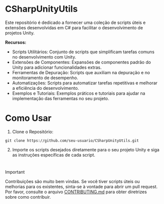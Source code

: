 # CSharpUnityUtils
Este repositório é dedicado a fornecer uma coleção de scripts úteis e extensões desenvolvidas em C# para facilitar o desenvolvimento de projetos Unity.

**Recursos:**
* Scripts Utilitários: Conjunto de scripts que simplificam tarefas comuns no desenvolvimento com Unity.
* Extensões de Componentes: Expansões de componentes padrão do Unity para adicionar funcionalidades extras.
* Ferramentas de Depuração: Scripts que auxiliam na depuração e no monitoramento de desempenho.
* Automatizações: Scripts para automatizar tarefas repetitivas e melhorar a eficiência do desenvolvimento.
* Exemplos e Tutoriais: Exemplos práticos e tutoriais para ajudar na implementação das ferramentas no seu projeto.

# Como Usar
1. Clone o Repositório:
```
git clone https://github.com/seu-usuario/CSharpUnityUtils.git 
```
2. Importe os scripts desejados diretamente para o seu projeto Unity e siga as instruções específicas de cada script.
#
> [!IMPORTANT]
> Contribuições são muito bem vindas. Se você tiver scripts úteis ou melhorias para os existentes, sinta-se à vontade para abrir um pull request.\
> Por favor, consulte o arquivo [CONTRIBUTING.md](https://github.com/guavovic/CSharpUnityUtils/blob/main/CONTRIBUTING.md) para obter diretrizes sobre como contribuir.
